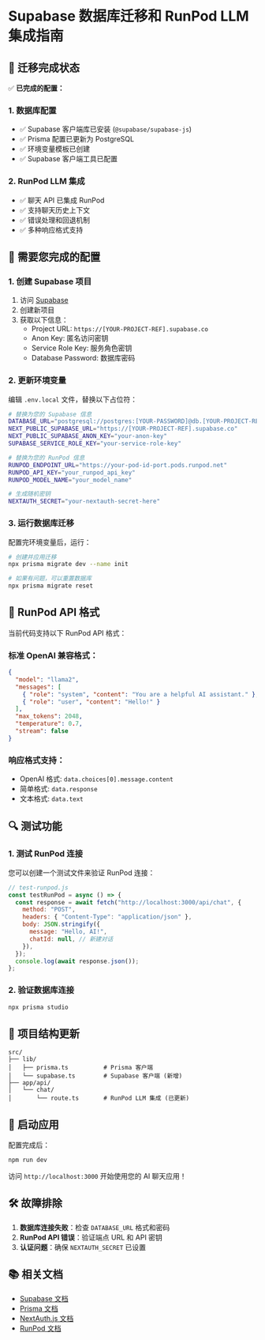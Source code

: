 # Supabase 数据库迁移和 RunPod LLM 集成指南

## 🎯 迁移完成状态

✅ **已完成的配置：**

### 1. 数据库配置

- ✅ Supabase 客户端库已安装 (`@supabase/supabase-js`)
- ✅ Prisma 配置已更新为 PostgreSQL
- ✅ 环境变量模板已创建
- ✅ Supabase 客户端工具已配置

### 2. RunPod LLM 集成

- ✅ 聊天 API 已集成 RunPod
- ✅ 支持聊天历史上下文
- ✅ 错误处理和回退机制
- ✅ 多种响应格式支持

## 🔧 需要您完成的配置

### 1. 创建 Supabase 项目

1. 访问 [Supabase](https://supabase.com)
2. 创建新项目
3. 获取以下信息：
   - Project URL: `https://[YOUR-PROJECT-REF].supabase.co`
   - Anon Key: 匿名访问密钥
   - Service Role Key: 服务角色密钥
   - Database Password: 数据库密码

### 2. 更新环境变量

编辑 `.env.local` 文件，替换以下占位符：

```bash
# 替换为您的 Supabase 信息
DATABASE_URL="postgresql://postgres:[YOUR-PASSWORD]@db.[YOUR-PROJECT-REF].supabase.co:5432/postgres"
NEXT_PUBLIC_SUPABASE_URL="https://[YOUR-PROJECT-REF].supabase.co"
NEXT_PUBLIC_SUPABASE_ANON_KEY="your-anon-key"
SUPABASE_SERVICE_ROLE_KEY="your-service-role-key"

# 替换为您的 RunPod 信息
RUNPOD_ENDPOINT_URL="https://your-pod-id-port.pods.runpod.net"
RUNPOD_API_KEY="your_runpod_api_key"
RUNPOD_MODEL_NAME="your_model_name"

# 生成随机密钥
NEXTAUTH_SECRET="your-nextauth-secret-here"
```

### 3. 运行数据库迁移

配置完环境变量后，运行：

```bash
# 创建并应用迁移
npx prisma migrate dev --name init

# 如果有问题，可以重置数据库
npx prisma migrate reset
```

## 🚀 RunPod API 格式

当前代码支持以下 RunPod API 格式：

### 标准 OpenAI 兼容格式：

```json
{
  "model": "llama2",
  "messages": [
    { "role": "system", "content": "You are a helpful AI assistant." },
    { "role": "user", "content": "Hello!" }
  ],
  "max_tokens": 2048,
  "temperature": 0.7,
  "stream": false
}
```

### 响应格式支持：

- OpenAI 格式: `data.choices[0].message.content`
- 简单格式: `data.response`
- 文本格式: `data.text`

## 🔍 测试功能

### 1. 测试 RunPod 连接

您可以创建一个测试文件来验证 RunPod 连接：

```javascript
// test-runpod.js
const testRunPod = async () => {
  const response = await fetch("http://localhost:3000/api/chat", {
    method: "POST",
    headers: { "Content-Type": "application/json" },
    body: JSON.stringify({
      message: "Hello, AI!",
      chatId: null, // 新建对话
    }),
  });
  console.log(await response.json());
};
```

### 2. 验证数据库连接

```bash
npx prisma studio
```

## 📁 项目结构更新

```
src/
├── lib/
│   ├── prisma.ts          # Prisma 客户端
│   └── supabase.ts        # Supabase 客户端 (新增)
├── app/api/
│   └── chat/
│       └── route.ts       # RunPod LLM 集成 (已更新)
```

## 🎉 启动应用

配置完成后：

```bash
npm run dev
```

访问 `http://localhost:3000` 开始使用您的 AI 聊天应用！

## 🛠️ 故障排除

1. **数据库连接失败**：检查 `DATABASE_URL` 格式和密码
2. **RunPod API 错误**：验证端点 URL 和 API 密钥
3. **认证问题**：确保 `NEXTAUTH_SECRET` 已设置

## 📚 相关文档

- [Supabase 文档](https://supabase.com/docs)
- [Prisma 文档](https://www.prisma.io/docs)
- [NextAuth.js 文档](https://next-auth.js.org)
- [RunPod 文档](https://docs.runpod.io)
